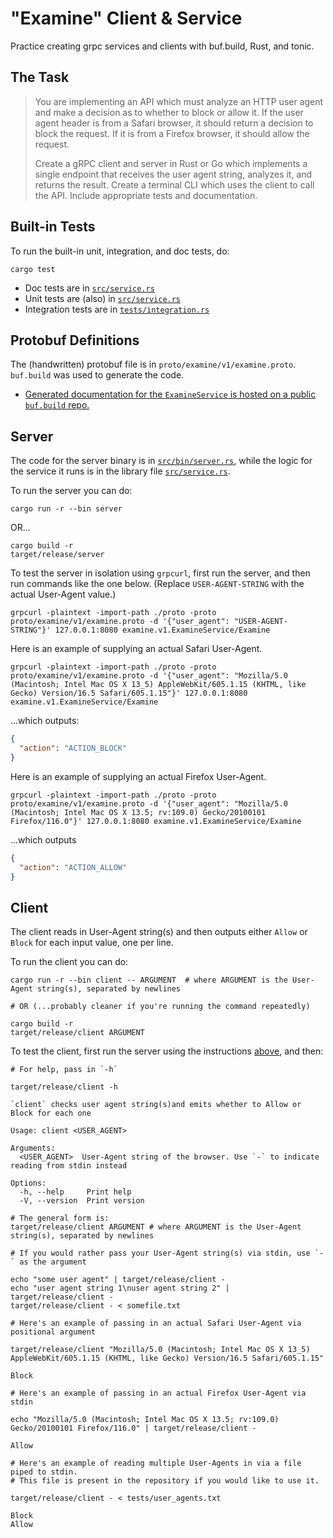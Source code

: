 # "Examine" Client & Service

Practice creating grpc services and clients with buf.build, Rust, and tonic.

## The Task

> You are implementing an API which must analyze an HTTP user agent and make a decision as to whether to block or allow it. If the user agent header is from a Safari browser, it should return a decision to block the request. If it is from a Firefox browser, it should allow the request.
> 
> Create a gRPC client and server in Rust or Go which implements a single endpoint that receives the user agent string, analyzes it, and returns the result. Create a terminal CLI which uses the client to call the API. Include appropriate tests and documentation.

## Built-in Tests

To run the built-in unit, integration, and doc tests, do:

```shell
cargo test
```

- Doc tests are in [`src/service.rs`](https://github.com/CleanCut/examine/blob/main/src/service.rs#L14-L26)
- Unit tests are (also) in [`src/service.rs`](https://github.com/CleanCut/examine/blob/main/src/service.rs#L66-L88)
- Integration tests are in [`tests/integration.rs`](https://github.com/CleanCut/examine/blob/main/tests/integration.rs)

## Protobuf Definitions

The (handwritten) protobuf file is in `proto/examine/v1/examine.proto`. `buf.build` was used to
generate the code.

- [Generated documentation for the `ExamineService` is hosted on a public `buf.build` repo.](https://buf.build/nathanstocks/examine)

## Server

The code for the server binary is in [`src/bin/server.rs`](https://github.com/CleanCut/examine/blob/main/src/bin/server.rs), while the logic for the service it runs
is in the library file [`src/service.rs`](https://github.com/CleanCut/examine/blob/main/src/service.rs).

To run the server you can do:

```shell
cargo run -r --bin server
```

OR...

```shell
cargo build -r
target/release/server
```

To test the server in isolation using `grpcurl`, first run the server, and then run commands like the one below. (Replace `USER-AGENT-STRING` with the actual User-Agent value.)


```shell
grpcurl -plaintext -import-path ./proto -proto proto/examine/v1/examine.proto -d '{"user_agent": "USER-AGENT-STRING"}' 127.0.0.1:8080 examine.v1.ExamineService/Examine
```

Here is an example of supplying an actual Safari User-Agent.

```shell
grpcurl -plaintext -import-path ./proto -proto proto/examine/v1/examine.proto -d '{"user_agent": "Mozilla/5.0 (Macintosh; Intel Mac OS X 13_5) AppleWebKit/605.1.15 (KHTML, like Gecko) Version/16.5 Safari/605.1.15"}' 127.0.0.1:8080 examine.v1.ExamineService/Examine
```

...which outputs:

```json
{
  "action": "ACTION_BLOCK"
}
```

Here is an example of supplying an actual Firefox User-Agent.

```shell
grpcurl -plaintext -import-path ./proto -proto proto/examine/v1/examine.proto -d '{"user_agent": "Mozilla/5.0 (Macintosh; Intel Mac OS X 13.5; rv:109.0) Gecko/20100101 Firefox/116.0"}' 127.0.0.1:8080 examine.v1.ExamineService/Examine
```

...which outputs

```json
{
  "action": "ACTION_ALLOW"
}
```

## Client

The client reads in User-Agent string(s) and then outputs either `Allow` or `Block` for each input value, one per line.

To run the client you can do:

```shell
cargo run -r --bin client -- ARGUMENT  # where ARGUMENT is the User-Agent string(s), separated by newlines

# OR (...probably cleaner if you're running the command repeatedly)

cargo build -r
target/release/client ARGUMENT
```

To test the client, first run the server using the instructions [above](#server), and then:

```shell
# For help, pass in `-h`

target/release/client -h

`client` checks user agent string(s)and emits whether to Allow or Block for each one

Usage: client <USER_AGENT>

Arguments:
  <USER_AGENT>  User-Agent string of the browser. Use `-` to indicate reading from stdin instead

Options:
  -h, --help     Print help
  -V, --version  Print version

# The general form is:
target/release/client ARGUMENT # where ARGUMENT is the User-Agent string(s), separated by newlines

# If you would rather pass your User-Agent string(s) via stdin, use `-` as the argument

echo "some user agent" | target/release/client -
echo "user agent string 1\nuser agent string 2" | target/release/client -
target/release/client - < somefile.txt

# Here's an example of passing in an actual Safari User-Agent via positional argument

target/release/client "Mozilla/5.0 (Macintosh; Intel Mac OS X 13_5) AppleWebKit/605.1.15 (KHTML, like Gecko) Version/16.5 Safari/605.1.15"

Block

# Here's an example of passing in an actual Firefox User-Agent via stdin

echo "Mozilla/5.0 (Macintosh; Intel Mac OS X 13.5; rv:109.0) Gecko/20100101 Firefox/116.0" | target/release/client -

Allow

# Here's an example of reading multiple User-Agents in via a file piped to stdin.
# This file is present in the repository if you would like to use it.

target/release/client - < tests/user_agents.txt 

Block
Allow
```

